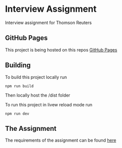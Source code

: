 # Interview Assignment

Interview assignment for Thomson Reuters

## GitHub Pages

This project is being hosted on this repos [GitHub Pages](https://xanir.github.io/thomson-reuters-interview-assignment/)

## Building

To build this project locally run

```
npm run build
```

Then locally host the /dist folder

To run this project in livew reload mode run

```
npm run dev
```

## The Assignment

The requirements of the assignment can be found [here](assignment-details\README.md)